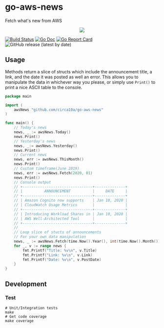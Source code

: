 # go-aws-news

Fetch what's new from AWS

<p align="center"><img src="https://i.imgur.com/U7zlAGc.png"/></p>

[![Build Status](https://travis-ci.org/circa10a/go-aws-news.svg?branch=master)](https://travis-ci.org/circa10a/go-aws-news)
[![Go Doc](https://godoc.org/github.com/circa10a/go-aws-news?status.svg)](http://godoc.org/github.com/circa10a/go-aws-news)
[![Go Report Card](https://goreportcard.com/badge/github.com/circa10a/go-aws-news)](https://goreportcard.com/report/github.com/circa10a/go-aws-news)
![GitHub release (latest by date)](https://img.shields.io/github/v/release/circa10a/go-aws-news?style=plastic)

## Usage

Methods return a slice of structs which include the announcement title, a link, and the date it was posted as well an error. This allows you to manipulate the data in whichever way you please, or simply use `Print()` to print a nice ASCII table to the console.

```go
package main

import (
	awsNews "github.com/circa10a/go-aws-news"
)

func main() {
	// Today's news
	news, _ := awsNews.Today()
	news.Print()
	// Yesterday's news
	news, _:= awsNews.Yesterday()
	news.Print()
	// Current news
	news, err := awsNews.ThisMonth()
	news.Print()
	// Custom timeframe(June 2019)
	news, err := awsNews.Fetch(2020, 01)
	news.Print()
	// Console output
	// +--------------------------------+--------------+
	// |          ANNOUNCEMENT          |     DATE     |
	// +--------------------------------+--------------+
	// | Amazon Cognito now supports    | Jan 10, 2020 |
	// | CloudWatch Usage Metrics       |              |
	// +--------------------------------+--------------+
	// | Introducing Workload Shares in | Jan 10, 2020 |
	// | AWS Well-Architected Tool      |              |
	// +--------------------------------+--------------+
	//
	// Loop slice of stucts of announcements
	// For your own data manipulation
	news, _ := awsNews.Fetch(time.Now().Year(), int(time.Now().Month()))
	for _, v := range news {
		fmt.Printf("Title: %v\n", v.Title)
		fmt.Printf("Link: %v\n", v.Link)
		fmt.Printf("Date: %v\n", v.PostDate)
	}
}
```

## Development

### Test

```shell
# Unit/Integration tests
make
# Get code coverage
make coverage
```

